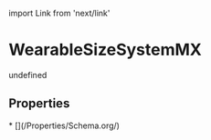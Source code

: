 import Link from 'next/link'
# WearableSizeSystemMX

undefined

## Properties

<Grid>
* [](/Properties/Schema.org/)

</Grid>

